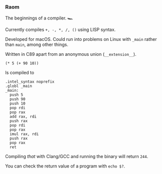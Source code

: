 ### Raom

The beginnings of a compiler. :racing_car:

Currently compiles `+, -, *, /, ()` using LISP syntax.

Developed for macOS. Could run into problems on Linux with `_main` rather than `main`, among other things.

Written in C89 apart from an anonymous union (`__extension__`).

```
(* 5 (+ 90 10))
```
Is compiled to
```
.intel_syntax noprefix
.globl _main
_main:
  push 5
  push 90
  push 10
  pop rdi
  pop rax
  add rax, rdi
  push rax
  pop rdi
  pop rax
  imul rax, rdi
  push rax
  pop rax
  ret
```

Compiling *that* with Clang/GCC and running the binary will return `244`.

You can check the return value of a program with `echo $?`.
